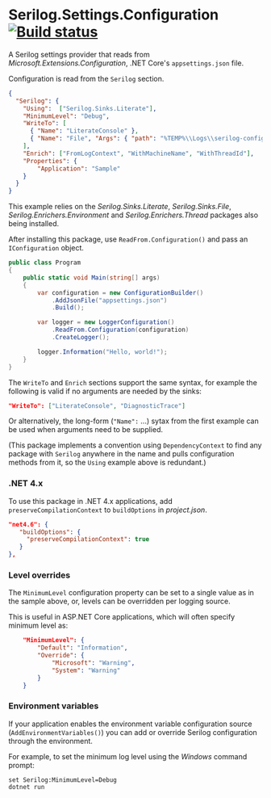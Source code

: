 # Serilog.Settings.Configuration [![Build status](https://ci.appveyor.com/api/projects/status/r2bgfimd9ocr61px/branch/master?svg=true)](https://ci.appveyor.com/project/serilog/serilog-settings-configuration/branch/master)

A Serilog settings provider that reads from _Microsoft.Extensions.Configuration_, .NET Core's `appsettings.json` file.

Configuration is read from the `Serilog` section.

```json
{
  "Serilog": {
    "Using":  ["Serilog.Sinks.Literate"],
    "MinimumLevel": "Debug",
    "WriteTo": [
      { "Name": "LiterateConsole" },
      { "Name": "File", "Args": { "path": "%TEMP%\\Logs\\serilog-configuration-sample.txt" } }
    ],
    "Enrich": ["FromLogContext", "WithMachineName", "WithThreadId"],
    "Properties": {
		"Application": "Sample"
    }
  }
}
```

This example relies on the _Serilog.Sinks.Literate_, _Serilog.Sinks.File_, _Serilog.Enrichers.Environment_ and _Serilog.Enrichers.Thread_ packages also being installed.

After installing this package, use `ReadFrom.Configuration()` and pass an `IConfiguration` object.

```csharp
public class Program
{
    public static void Main(string[] args)
    {
        var configuration = new ConfigurationBuilder()
            .AddJsonFile("appsettings.json")
            .Build();

        var logger = new LoggerConfiguration()
            .ReadFrom.Configuration(configuration)
            .CreateLogger();

        logger.Information("Hello, world!");
    }
}
```

The `WriteTo` and `Enrich` sections support the same syntax, for example the following is valid if no arguments are needed by the sinks:

```json
"WriteTo": ["LiterateConsole", "DiagnosticTrace"]
```

Or alternatively, the long-form (`"Name":` ...) sytax from the first example can be used when arguments need to be supplied.

(This package implements a convention using `DependencyContext` to find any package with `Serilog` anywhere in the name and pulls configuration methods from it, so the `Using` example above is redundant.)

### .NET 4.x

To use this package in .NET 4.x applications, add `preserveCompilationContext` to `buildOptions` in _project.json_.

```json
"net4.6": {
   "buildOptions": {
     "preserveCompilationContext": true
   }
},
```

### Level overrides

The `MinimumLevel` configuration property can be set to a single value as in the sample above, or, levels can be overridden per logging source.

This is useful in ASP.NET Core applications, which will often specify minimum level as:

```json
    "MinimumLevel": {
        "Default": "Information",
        "Override": {
            "Microsoft": "Warning",
            "System": "Warning"
        }
    }
```

### Environment variables

If your application enables the environment variable configuration source (`AddEnvironmentVariables()`) you can add or override Serilog configuration through the environment.

For example, to set the minimum log level using the _Windows_ command prompt:

```
set Serilog:MinimumLevel=Debug
dotnet run
```
